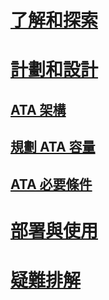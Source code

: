 # [了解和探索](/advanced-threat-analytics/understand-explore/what-is-ata)
# [計劃和設計](ata-capacity-planning.md)
## [ATA 架構](ata-architecture.md)
## [規劃 ATA 容量](ata-capacity-planning.md)
## [ATA 必要條件](ata-prerequisites.md)
# [部署與使用](/advanced-threat-analytics/deploy-use/install-ata)
# [疑難排解](/advanced-threat-analytics/troubleshoot/troubleshooting-ata-using-logs)


<!--HONumber=Jun16_HO4-->


